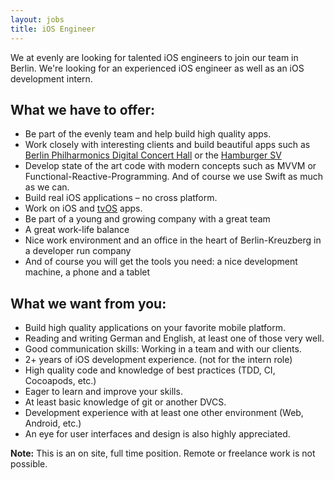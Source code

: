 ```yaml
---
layout: jobs
title: iOS Engineer
--- 
```


We at evenly are looking for talented iOS engineers to join our team in Berlin. We're looking for an experienced iOS engineer as well as an iOS development intern.
    
## What we have to offer:

- Be part of the evenly team and help build high quality apps.
- Work closely with interesting clients and build beautiful apps such as [Berlin Philharmonics Digital Concert Hall](/projects/digital-concert-hall/) or the [Hamburger SV](/projects/hsv/)
- Develop state of the art code with modern concepts such as MVVM or Functional-Reactive-Programming. And of course we use Swift as much as we can.
- Build real iOS applications – no cross platform.
- Work on iOS and [tvOS](/projects/digital-concert-hall-tvos/) apps.
- Be part of a young and growing company with a great team
- A great work-life balance
- Nice work environment and an office in the heart of Berlin-Kreuzberg in a developer run company
- And of course you will get the tools you need: a nice development machine, a phone and a tablet

## What we want from you:

 - Build high quality applications on your favorite mobile platform.
 - Reading and writing German and English, at least one of those very well.
 - Good communication skills: Working in a team and with our clients.
 - 2+ years of iOS development experience. (not for the intern role)
 - High quality code and knowledge of best practices (TDD, CI, Cocoapods, etc.)
 - Eager to learn and improve your skills.
 - At least basic knowledge of git or another DVCS.
 - Development experience with at least one other environment (Web, Android, etc.)
 - An eye for user interfaces and design is also highly appreciated.

**Note:** This is an on site, full time position. Remote or freelance work is not possible.